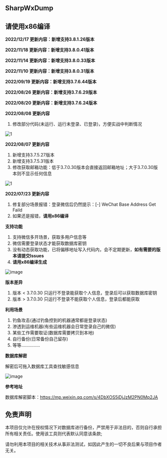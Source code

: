 ## SharpWxDump
## 请使用x86编译

**2022/12/17 更新内容：新增支持3.8.1.26版本** 

**2022/11/18 更新内容：新增支持3.8.0.41版本** 

**2022/11/14 更新内容：新增支持3.8.0.33版本** 

**2022/11/10 更新内容：新增支持3.8.0.31版本** 

**2022/09/19 更新内容：新增支持3.7.6.44版本** 

**2022/08/26 更新内容：新增支持3.7.6.29版本** 

**2022/08/20 更新内容：新增支持3.7.6.24版本** 

**2022/08/08 更新内容**

1. 修改部分代码(未运行、运行未登录、已登录)，方便实战中判断情况

![1](https://user-images.githubusercontent.com/33925462/183328570-af92417f-ffd0-479d-b320-74e64bc71171.png)


**2022/08/07 更新内容**

1. 新增支持3.7.5.27版本
2. 新增支持3.7.5.31版本
3. 修改获取邮箱功能：低于3.7.0.30版本会直接返回邮箱地址；大于3.7.0.30版本则不显示任何信息

![1](https://user-images.githubusercontent.com/33925462/183289054-05321b52-67b3-4349-98eb-74584e579579.jpg)

**2022/07/23 更新内容**

1. 修复部分场景报错：登录微信后仍然提示：[-] WeChat Base Address Get Faild
2. 如果还是报错，**请用x86编译**

**支持功能**
1. 支持微信多开场景，获取多用户信息等
2. 微信需要登录状态才能获取数据库密钥
3. 没有动态获取功能，已将偏移地址写入代码内，会不定期更新，**如有需要的版本请提交Issues**
4. **请用x86编译生成**

![image](https://user-images.githubusercontent.com/33925462/179410099-c0f52c1c-b552-4a51-9822-7440b097bca4.png)

**版本差异**
1. 版本 < 3.7.0.30 只运行不登录能获取个人信息，登录后可以获取数据库密钥
2. 版本 > 3.7.0.30 只运行不登录不能获取个人信息，登录后都能获取

**利用场景**
1. 钓鱼攻击(通过钓鱼控到的机器通常都是登录状态)
2. 渗透到运维机器(有些运维机器会日常登录自己的微信)
3. 某些工作需要取证(数据库需要拷贝到本地)
4. 自行备份(日常备份自己留存)
5. 等等...............

**数据库解密**

解密后可拖入数据库工具查找敏感信息

![image](https://user-images.githubusercontent.com/33925462/179410883-10deefb3-793d-4e15-8475-a74954fafe19.png)

**参考地址**

数据库解密脚本：https://mp.weixin.qq.com/s/4DbXOS5jDjJzM2PN0Mp2JA

## 免责声明
本项目仅允许在授权情况下对数据库进行备份，严禁用于非法目的，否则自行承担所有相关责任。使用该工具则代表默认同意该条款;

请勿利用本项目的相关技术从事非法测试，如因此产生的一切不良后果与项目作者无关。

